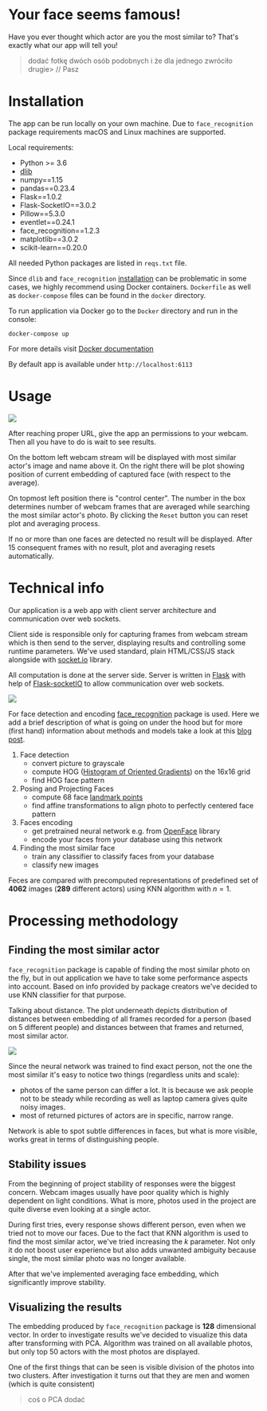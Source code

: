 # Your face seems famous!

Have you ever thought which actor are you the most similar to? That's exactly what our app will tell you!

> dodać fotkę dwóch osób podobnych i że dla jednego zwróciło drugie> // Pasz

# Installation

The app can be run locally on your own machine. Due to `face_recognition` package requirements macOS and Linux machines are supported.

Local requirements:

- Python >= 3.6
- [dlib](http://dlib.net/)
- numpy==1.15
- pandas==0.23.4
- Flask==1.0.2
- Flask-SocketIO==3.0.2
- Pillow==5.3.0
- eventlet==0.24.1
- face_recognition==1.2.3
- matplotlib==3.0.2
- scikit-learn==0.20.0

All needed Python packages are listed in `reqs.txt` file.

Since `dlib` and `face_recognition` [installation](https://github.com/ageitgey/face_recognition#installation) can be problematic in some cases, we highly recommend using Docker containers. `Dockerfile` as well as `docker-compose` files can be found in the `docker` directory.

To run application via Docker go to the `Docker` directory and run in the console:

```docker-compose up```

For more details visit [Docker documentation](https://docs.docker.com/get-started/)

By default app is available under `http://localhost:6113`

# Usage

![](images/poliaktor_screen.png)

After reaching proper URL, give the app an permissions to your webcam. Then all you have to do is wait to see results.

On the bottom left webcam stream will be displayed with most similar actor's image and name above it. On the right there will be plot showing position of current embedding of captured face (with respect to the average).

On topmost left position there is "control center". The number in the box determines number of webcam frames that are averaged while searching the most similar actor's photo. By clicking the `Reset` button you can reset plot and averaging process.

If no or more than one faces are detected no result will be displayed. After 15 consequent frames with no result, plot and averaging resets automatically.

# Technical info

Our application is a web app with client server architecture and communication over web sockets.

Client side is responsible only for capturing frames from webcam stream which is then send to the server, displaying results and controlling some runtime parameters. We've used standard, plain HTML/CSS/JS stack alongside with [socket.io](https://socket.io/) library.  

All computation is done at the server side. Server is written in [Flask](http://flask.pocoo.org/) with help of [Flask-socketIO](https://flask-socketio.readthedocs.io/en/latest/) to allow communication over web sockets.

![](images/diagram.png)

For face detection and encoding [face_recognition](https://github.com/ageitgey/face_recognition) package is used. Here we add a brief description of what is going on under the hood but for more (first hand) information about methods and models take a look at this [blog post](https://medium.com/@ageitgey/machine-learning-is-fun-part-4-modern-face-recognition-with-deep-learning-c3cffc121d78).

1. Face detection
   - convert picture to grayscale
   - compute HOG ([Histogram of Oriented Gradients](https://lear.inrialpes.fr/people/triggs/pubs/Dalal-cvpr05.pdf)) on the 16x16 grid
   - find HOG face pattern
2. Posing and Projecting Faces
   - compute 68 face [landmark points](http://www.csc.kth.se/~vahidk/papers/KazemiCVPR14.pdf)
   - find affine transformations to align photo to perfectly centered face pattern
3. Faces encoding
   - get pretrained neural network e.g. from [OpenFace](https://cmusatyalab.github.io/openface/) library
   - encode your faces from your database using this network
4. Finding the most similar face
   - train any classifier to classify faces from your database
   - classify new images

Feces are compared with precomputed representations of predefined set of **4062** images (**289** different actors) using KNN algorithm with $n = 1$.

# Processing methodology

[//]: # (nazwa do zmiany)

## Finding the most similar actor

`face_recognition` package is capable of finding the most similar photo on the fly, but in out application we have to take some performance aspects into account. Based on info provided by package creators we've decided to use KNN classifier for that purpose.

Talking about distance. The plot underneath depicts distribution of distances between embedding of all frames recorded for a person (based on 5 different people) and distances between that frames and returned, most similar actor.

![](images/distribution.png)

Since the neural network was trained to find exact person, not the one the most similar it's easy to notice two things (regardless units and scale):

- photos of the same person can differ a lot. It is because we ask people not to be steady while recording as well as laptop camera gives quite noisy images.
- most of returned pictures of actors are in specific, narrow range.

Network is able to spot subtle differences in faces, but what is more visible, works great in terms of distinguishing people.

## Stability issues

From the beginning of project stability of responses were the biggest concern. Webcam images usually have poor quality which is highly dependent on light conditions. What is more, photos used in the project are quite diverse even looking at a single actor.

During first tries, every response shows different person, even when we tried not to move our faces. Due to the fact that KNN algorithm is used to find the most similar actor, we've tried increasing the *k* parameter. Not only it do not boost user experience but also adds unwanted ambiguity because single, the most similar photo was no longer available.

After that we've implemented averaging face embedding, which significantly improve stability.

[//]: # (tutaj trzeba wstawić wykresy o których rozmawialiśmy ostatnio)

## Visualizing the results

The embedding produced by `face_recognition` package is **128** dimensional vector. In order to investigate results we've decided to visualize this data after transforming with PCA. Algorithm was trained on all available photos, but only top 50 actors with the most photos are displayed.

One of the first things that can be seen is visible division of the photos into two clusters. After investigation it turns out that they are men and women (which is quite consistent)

> coś o PCA dodać